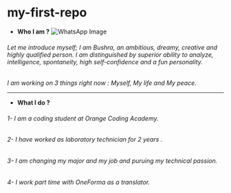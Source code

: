 # my-first-repo
+ **Who I am ?**
![WhatsApp Image](https://user-images.githubusercontent.com/107134917/221403571-44a78978-f859-4abb-a769-5241be6d5b25.jpeg)
###### Let me introduce myself; I am Bushra, an ambitious, dreamy, creative and highly qualified person. I am distinguished by superior ability to analyze, intelligence, spontaneity, high self-confidence and a fun personality.
*I am working on 3 things right now : Myself, My life and My peace.*
___
+ **What I do ?**

###### 1- I am a coding student at Orange Coding Academy.
###### 2- I have worked as laboratory technician for 2 years .
###### 3- I am changing my major and my job and puruing my technical passion.
###### 4- I work part time with OneForma as a translator.